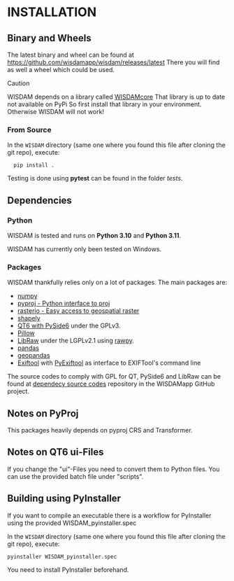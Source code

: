 # INSTALLATION

## Binary and Wheels
The latest binary and wheel can be found at https://github.com/wisdamapp/wisdam/releases/latest
There you will find as well a wheel which could be used.

> [!CAUTION]
> WISDAM depends on a library called [WISDAMcore](https://github.com/wisdamapp/wisdamcore)
> That library is up to date not available on PyPi
> So first install that library in your environment. Otherwise WISDAM will not work!

### From Source
In the `WISDAM` directory (same one where you found this file after cloning the git repo), execute:
```
  pip install .
```

Testing is done using **pytest** can be found in the folder *tests*.

## Dependencies

### Python
WISDAM is tested and runs on **Python 3.10** and **Python 3.11**.

WISDAM has currently only been tested on Windows.

### Packages
WISDAM thankfully relies only on a lot of packages. The main packages are:
- [numpy](https://www.numpy.org)
- [pyproj - Python interface to proj](https://pyproj4.github.io/pyproj/stable)
- [rasterio - Easy access to geospatial raster](https://rasterio.readthedocs.io/en/stable)
- [shapely](https://shapely.readthedocs.io/en/stable/index.html)
- [QT6 with PySide6](https://doc.qt.io/qtforpython-6) under the GPLv3.
- [Pillow](https://python-pillow.org/)
- [LibRaw](https://www.libraw.org/) under the LGPLv2.1 using [rawpy](https://pypi.org/project/rawpy).
- [pandas](https://pandas.pydata.org/)
- [geopandas](https://geopandas.org/en/stable/)
- [Exiftool](https://exiftool.org/) with [PyExiftool](https://github.com/sylikc/pyexiftool) as interface to EXIFTool's command line

The source codes to comply with GPL for QT, PySide6 and LibRaw can be found at [dependecy source codes](https://github.com/WISDAMapp/dependency_source_codes) repository in the WISDAMapp GitHub project.

## Notes on PyProj
This packages heavily depends on pyproj CRS and Transformer.

## Notes on QT6 ui-Files
If you change the "ui"-Files you need to convert them to Python files.
You can use the provided batch file under "scripts".

## Building using PyInstaller
If you want to compile an executable there is a workflow for PyInstaller using the provided WISDAM_pyinstaller.spec

In the `WISDAM` directory (same one where you found this file after cloning the git repo), execute:

```pyinstaller WISDAM_pyinstaller.spec```

You need to install PyInstaller beforehand.
